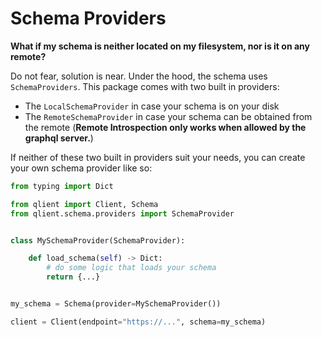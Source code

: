 # Schema Providers

**What if my schema is neither located on my filesystem, nor is it on any remote?**

Do not fear, solution is near. Under the hood, the schema uses `SchemaProviders`. This package comes with two built in
providers:

* The `LocalSchemaProvider` in case your schema is on your disk
* The `RemoteSchemaProvider` in case your schema can be obtained from the remote (**Remote Introspection only works when
  allowed by the graphql server.**)

If neither of these two built in providers suit your needs, you can create your own schema provider like so:

```python
from typing import Dict

from qlient import Client, Schema
from qlient.schema.providers import SchemaProvider


class MySchemaProvider(SchemaProvider):

    def load_schema(self) -> Dict:
        # do some logic that loads your schema
        return {...}


my_schema = Schema(provider=MySchemaProvider())

client = Client(endpoint="https://...", schema=my_schema)
```


